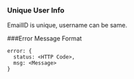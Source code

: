 ### Unique User Info
EmailID is unique, username can be same.

###Error Message Format

```
error: {
  status: <HTTP Code>,
  msg: <Message>
}
```